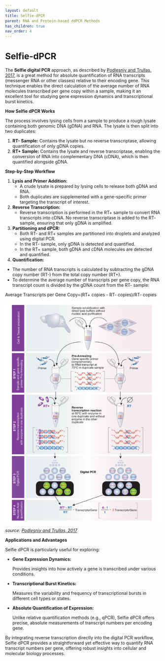 ```yaml
---
layout: default
title: Selfie-dPCR
parent: RNA and Protein-based ddPCR Methods
has_children: true
nav_order: 4
---
```


# Selfie-dPCR


The **Selfie digital PCR** approach, as described by [Podlesniy and Trullas, 2017](<https://www.nature.com/articles/s41598-017-08270-w>), is a great method for absolute quantification of RNA transcripts (messenger RNA or other classes) relative to their encoding gene. This technique enables the direct calculation of the average number of RNA molecules transcribed per gene copy within a sample, making it an excellent tool for studying gene expression dynamics and transcriptional burst kinetics.


**How Selfie dPCR Works**

The process involves lysing cells from a sample to produce a rough lysate containing both genomic DNA (gDNA) and RNA. The lysate is then split into two duplicates:

1. **RT- Sample:** Contains the lysate but no reverse transcriptase, allowing quantification of only gDNA copies.
2. **RT+ Sample:** Contains the lysate and reverse transcriptase, enabling the conversion of RNA into complementary DNA (cDNA), which is then quantified alongside gDNA.

**Step-by-Step Workflow**

1. **Lysis and Primer Addition:**
    - A crude lysate is prepared by lysing cells to release both gDNA and RNA.
    - Both duplicates are supplemented with a gene-specific primer targeting the transcript of interest.
2. **Reverse Transcription:**
    - Reverse transcription is performed in the RT+ sample to convert RNA transcripts into cDNA. No reverse transcriptase is added to the RT- sample, ensuring that only gDNA is amplified.
3. **Partitioning and dPCR:**
    - Both RT- and RT+ samples are partitioned into droplets and analyzed using digital PCR.
    - In the RT- sample, only gDNA is detected and quantified.
    - In the RT+ sample, both gDNA and cDNA molecules are detected and quantified.
4. **Quantification:**
- The number of RNA transcripts is calculated by subtracting the gDNA copy number (RT-) from the total copy number (RT+).
- To determine the average number of transcripts per gene copy, the RNA transcript count is divided by the gDNA count from the RT- sample:

Average Transcripts per Gene Copy=(RT+ copies - RT- copies)/RT- copies

![image.png](Selfie-dPCR/image.png)

*source: [Podlesniy and Trullas, 2017](<https://www.nature.com/articles/s41598-017-08270-w>)*


**Applications and Advantages**

Selfie dPCR is particularly useful for exploring:

- **Gene Expression Dynamics:**

    Provides insights into how actively a gene is transcribed under various conditions.

- **Transcriptional Burst Kinetics:**

    Measures the variability and frequency of transcriptional bursts in different cell types or states.

- **Absolute Quantification of Expression:**

    Unlike relative quantification methods (e.g., qPCR), Selfie dPCR offers precise, absolute measurements of transcript numbers per encoding gene.


By integrating reverse transcription directly into the digital PCR workflow, Selfie dPCR provides a straightforward yet effective way to quantify RNA transcript numbers per gene, offering robust insights into cellular and molecular biology processes.
